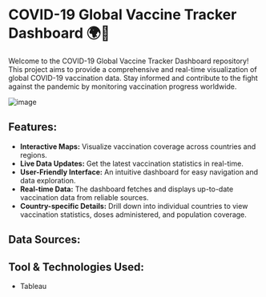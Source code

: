 # COVID-19 Global Vaccine Tracker Dashboard 🌍💉

Welcome to the COVID-19 Global Vaccine Tracker Dashboard repository! This project aims to provide a comprehensive and real-time visualization of global COVID-19 vaccination data. Stay informed and contribute to the fight against the pandemic by monitoring vaccination progress worldwide.

![image](https://github.com/alokchoudhary05/COVID-19-Global-Vaccine-Tracker-Dashboard/assets/148992523/8442f385-2625-4a1a-b00c-9c768d2b000d)

## Features:

* **Interactive Maps:** Visualize vaccination coverage across countries and regions.
* **Live Data Updates:** Get the latest vaccination statistics in real-time.
* **User-Friendly Interface:** An intuitive dashboard for easy navigation and data exploration.
* **Real-time Data:** The dashboard fetches and displays up-to-date vaccination data from reliable sources.
* **Country-specific Details:** Drill down into individual countries to view vaccination statistics, doses administered, and population coverage.

## Data Sources:

## Tool & Technologies Used:
* Tableau


